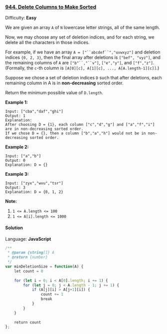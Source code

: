 ### [944\. Delete Columns to Make Sorted](https://leetcode.com/problems/delete-columns-to-make-sorted/)

Difficulty: **Easy**


We are given an array `A` of `N` lowercase letter strings, all of the same length.

Now, we may choose any set of deletion indices, and for each string, we delete all the characters in those indices.

For example, if we have an array `A = ["``abcdef``","uvwxyz"]` and deletion indices `{0, 2, 3}`, then the final array after deletions is `["bef", "vyz"]`, and the remaining columns of `A` are `["b"``,"``v"]`, `["e","y"]`, and `["f","z"]`.  (Formally, the `c`-th column is `[A[0][c], A[1][c], ..., A[A.length-1][c]]`.)

Suppose we chose a set of deletion indices `D` such that after deletions, each remaining column in A is in **non-decreasing** sorted order.

Return the minimum possible value of `D.length`.


**Example 1:**

```
Input: ["cba","daf","ghi"]
Output: 1
Explanation: 
After choosing D = {1}, each column ["c","d","g"] and ["a","f","i"] are in non-decreasing sorted order.
If we chose D = {}, then a column ["b","a","h"] would not be in non-decreasing sorted order.
```


**Example 2:**

```
Input: ["a","b"]
Output: 0
Explanation: D = {}
```


**Example 3:**

```
Input: ["zyx","wvu","tsr"]
Output: 3
Explanation: D = {0, 1, 2}
```

**<span style="display: inline;">Note:</span>**

1.  `1 <= A.length <= 100`
2.  `1 <= A[i].length <= 1000`


#### Solution

Language: **JavaScript**

```javascript
/**
 * @param {string[]} A
 * @return {number}
 */
var minDeletionSize = function(A) {
    let count = 0
    
    for (let i = 0; i < A[0].length; i += 1) {
        for (let j = 0; j < A.length - 1; j += 1) {
            if (A[j][i] > A[j+1][i]) {
                count += 1
                break
            }
        }
    }
    
    return count
};
```